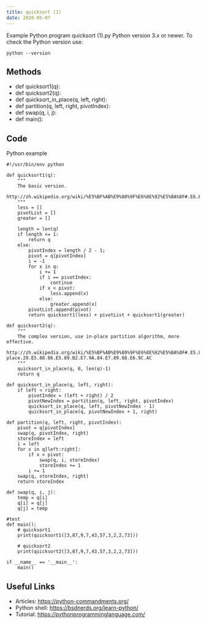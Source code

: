 ```yaml
---
title: quicksort (1)
date: 2020-05-07
---
```

Example Python program quicksort (1).py
Python version 3.x or newer.
To check the Python version use:

    python --version


## Methods

* def quicksort1(q):
* def quicksort2(q):
* def quicksort_in_place(q, left, right):
* def partition(q, left, right, pivotIndex):
* def swap(q, i, j):
* def main():

## Code

Python example

    #!/usr/bin/env python
    
    def quicksort1(q):
        """
        The basic version.
        http://zh.wikipedia.org/wiki/%E5%BF%AB%E9%80%9F%E6%8E%92%E5%BA%8F#.E6.BC.94.E7.AE.97.E6.B3.95
        """
        less = []
        pivotList = []
        greater = []
    
        length = len(q)
        if length <= 1:
            return q
        else:
            pivotIndex = length / 2 - 1;
            pivot = q[pivotIndex]
            i = -1
            for x in q:
                i += 1
                if i == pivotIndex:
                    continue
                if x < pivot:
                    less.append(x)
                else:
                    greater.append(x)
            pivotList.append(pivot)
            return quicksort1(less) + pivotList + quicksort1(greater)
    
    def quicksort2(q):
        """
        The complex version, use in-place partition algorithm, more effective.
        http://zh.wikipedia.org/wiki/%E5%BF%AB%E9%80%9F%E6%8E%92%E5%BA%8F#.E5.8E.9F.E5.9C.B0.28in-place.29.E5.88.86.E5.89.B2.E7.9A.84.E7.89.88.E6.9C.AC
        """
        quicksort_in_place(q, 0, len(q)-1)
        return q
    
    def quicksort_in_place(q, left, right):
        if left < right:
            pivotIndex = (left + right) / 2
            pivotNewIndex = partition(q, left, right, pivotIndex)
            quicksort_in_place(q, left, pivotNewIndex - 1)
            quicksort_in_place(q, pivotNewIndex + 1, right)
    
    def partition(q, left, right, pivotIndex):
        pivot = q[pivotIndex]
        swap(q, pivotIndex, right)
        storeIndex = left
        i = left
        for x in q[left:right]:
            if x < pivot:
                swap(q, i, storeIndex)
                storeIndex += 1
            i += 1
        swap(q, storeIndex, right)
        return storeIndex
    
    def swap(q, i, j):
        temp = q[i]
        q[i] = q[j]
        q[j] = temp
    
    #test
    def main():
        # quicksort1
        print(quicksort1([3,87,9,7,43,57,3,2,2,73]))
    
        # quicksort2
        print(quicksort2([3,87,9,7,43,57,3,2,2,73]))
    
    if __name__ == '__main__':
        main()
    

## Useful Links

- Articles: https://python-commandments.org/
- Python shell: https://bsdnerds.org/learn-python/
- Tutorial: https://pythonprogramminglanguage.com/
